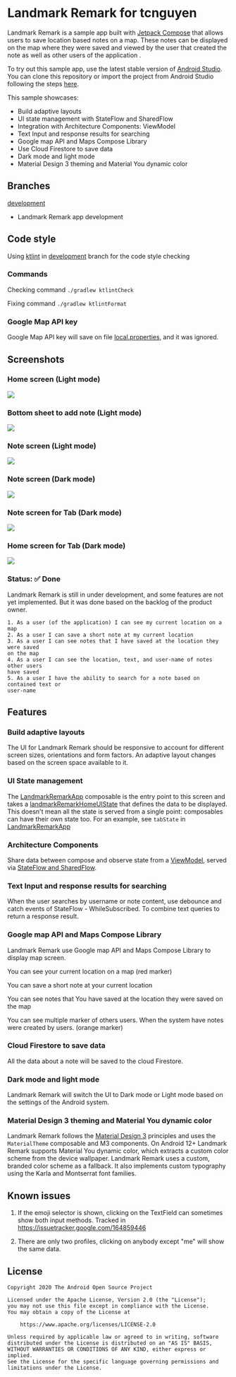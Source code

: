 
# Landmark Remark for tcnguyen

Landmark Remark  is a sample app built with [Jetpack Compose][compose] that allows users to save location based notes on a map. These notes can be 
displayed on the map where they were saved and viewed by the user that 
created the note as well as other users of the application .

To try out this sample app, use the latest stable version
of [Android Studio](https://developer.android.com/studio).
You can clone this repository or import the
project from Android Studio following the steps
[here](https://developer.android.com/jetpack/compose/setup#sample).


This sample showcases:
* Build adaptive layouts
* UI state management with StateFlow and SharedFlow
* Integration with Architecture Components: ViewModel
* Text Input and response results for searching
* Google map API and Maps Compose Library 
* Use Cloud Firestore to save data 
* Dark mode and light mode
* Material Design 3 theming and Material You dynamic color

## Branches
[development](https://github.com/nguyentran1112/Landmark-Remark/tree/development)
- Landmark Remark app development


## Code style
Using [ktlint](https://github.com/pinterest/ktlint) in [development](https://github.com/nguyentran1112/Landmark-Remark/tree/development) branch for the code style checking

### Commands
Checking command
`./gradlew ktlintCheck  `

Fixing command
`./gradlew ktlintFormat`

### Google Map API key

Google Map API key will save on file [local.properties](), and it was ignored. 

## Screenshots
### Home screen (Light mode)
<img src="screenshots/Screenshot_home.png"/>

### Bottom sheet to add note (Light mode)
<img src="screenshots/Screenshot_add_note.png"/>

### Note screen (Light mode)
<img src="screenshots/Screenshot_note.png"/>

### Note screen (Dark mode)
<img src="screenshots/Screenshot_note_dark.png"/>

### Note screen for Tab (Dark mode)
<img src="screenshots/Screenshot_note_dark_tab.png"/>

### Home screen for Tab (Dark mode)
<img src="screenshots/Screenshot_home_dark_tab.png"/>

### Status: ✅ Done

Landmark Remark is still in under development, and some features are not yet implemented. But it was done based on the backlog of the product owner.

    1. As a user (of the application) I can see my current location on a map 
    2. As a user I can save a short note at my current location  
    3. As a user I can see notes that I have saved at the location they were saved 
    on the map  
    4. As a user I can see the location, text, and user-name of notes other users 
    have saved  
    5. As a user I have the ability to search for a note based on contained text or 
    user-name

## Features

### Build adaptive layouts
The UI for Landmark Remark should be responsive to account for different screen sizes, orientations and form factors. An adaptive layout changes based on the screen space available to it. 


### UI State management
The [LandmarkRemarkApp](/app/src/main/java/tcnguyen/app/landmarkremark/LandmarkRemarkApp.kt") composable is the entry point to this screen and takes a [landmarkRemarkHomeUIState](/app/src/main/java/tcnguyen/app/landmarkremark/LandmarkRemarkApp.kt) that defines the data to be displayed. This doesn't mean all the state is served from a single point: composables can have their own state too. For an example, see `tabState` in [LandmarkRemarkApp](app/src/main/java/com/example/compose/jetchat/conversation/Conversation.kt)


### Architecture Components
Share data between compose and observe state from a [ViewModel](https://developer.android.com/topic/libraries/architecture/viewmodel), served via [StateFlow and SharedFlow](https://developer.android.com/topic/libraries/architecture/livedata).


### Text Input and response results for searching
When the user searches by username or note content, use debounce and catch events of StateFlow - WhileSubscribed. To combine text queries to return a response result.


### Google map API and Maps Compose Library 
Landmark Remark use Google map API and Maps Compose Library to display map screen.

You can see your current location on a map (red marker)

You can save a short note at your current location

You can see notes that You have saved at the location they were saved on the map

You can see multiple marker of others users. When the system have notes were created by users. (orange marker)


### Cloud Firestore to save data
All the data about a note will be saved to the cloud Firestore.


### Dark mode and light mode
Landmark Remark will switch the UI to Dark mode or Light mode based on the settings of the Android system.


### Material Design 3 theming and Material You dynamic color
Landmark Remark follows the [Material Design 3](https://m3.material.io) principles and uses the `MaterialTheme` composable and M3 components. On Android 12+ Landmark Remark supports Material You dynamic color, which extracts a custom color scheme from the device wallpaper. Landmark Remark uses a custom, branded color scheme as a fallback. It also implements custom typography using the Karla and Montserrat font families.

## Known issues
1. If the emoji selector is shown, clicking on the TextField can sometimes show both input methods.
Tracked in https://issuetracker.google.com/164859446

2. There are only two profiles, clicking on anybody except "me" will show the same data.

## License
```
Copyright 2020 The Android Open Source Project

Licensed under the Apache License, Version 2.0 (the "License");
you may not use this file except in compliance with the License.
You may obtain a copy of the License at

    https://www.apache.org/licenses/LICENSE-2.0

Unless required by applicable law or agreed to in writing, software
distributed under the License is distributed on an "AS IS" BASIS,
WITHOUT WARRANTIES OR CONDITIONS OF ANY KIND, either express or implied.
See the License for the specific language governing permissions and
limitations under the License.
```

[compose]: https://developer.android.com/jetpack/compose
[coil-accompanist]: https://google.github.io/accompanist/coil/